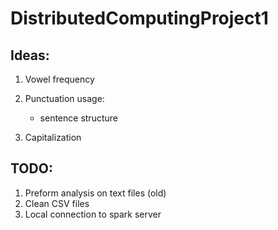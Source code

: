 # DistributedComputingProject1

## Ideas:  

1. Vowel frequency  
2. Punctuation usage:  

    - sentence structure   
      
3. Capitalization  


## TODO:

1. Preform analysis on text files (old)
2. Clean CSV files
3. Local connection to spark server